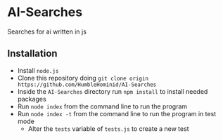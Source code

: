 # AI-Searches
Searches for ai written in js

## Installation
- Install `node.js`
- Clone this repository doing `git clone origin https://github.com/HumbleHominid/AI-Searches`
- Inside the `AI-Searches` directory run `npm install` to install needed packages
- Run `node index` from the command line to run the program
- Run `node index -t` from the command line to run the program in test mode
  - Alter the `tests` variable of `tests.js` to create a new test
  

